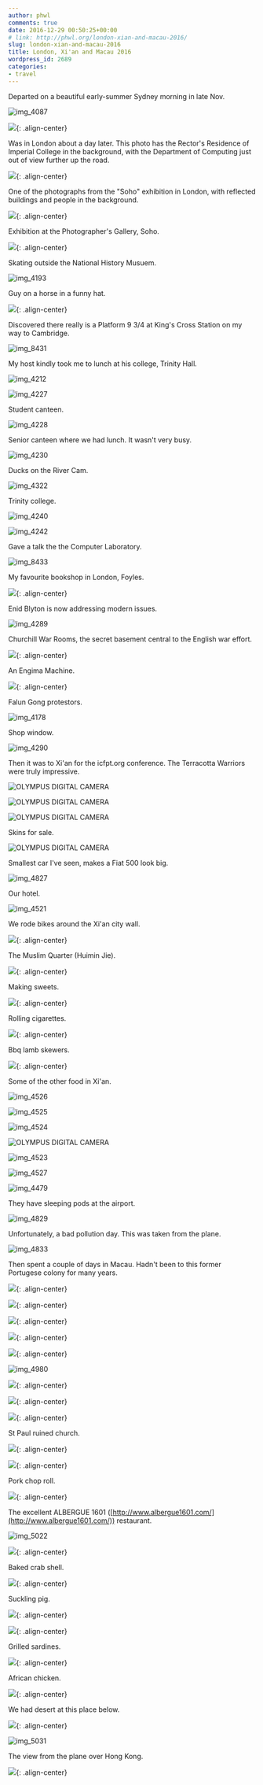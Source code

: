 ```yaml
---
author: phwl
comments: true
date: 2016-12-29 00:50:25+00:00
# link: http://phwl.org/london-xian-and-macau-2016/
slug: london-xian-and-macau-2016
title: London, Xi'an and Macau 2016
wordpress_id: 2689
categories:
- travel
---
```


Departed on a beautiful early-summer Sydney morning in late Nov.

![img_4087](/assets/images/2016/12/IMG_4087.jpg)

<!-- more -->

![](/assets/images/2016/12/IMG_4132.jpg){: .align-center}

Was in London about a day later. This photo has the Rector's Residence of Imperial College in the background, with the Department of Computing just out of view further up the road.

![](/assets/images/2016/12/IMG_8415.jpg){: .align-center}

One of the photographs from the "Soho" exhibition in London, with reflected buildings and people in the background.

![](/assets/images/2016/12/IMG_4158.jpg){: .align-center}

Exhibition at the Photographer's Gallery, Soho.



![](/assets/images/2016/12/IMG_4163.jpg){: .align-center}

Skating outside the National History Musuem.

![img_4193](/assets/images/2016/12/IMG_4193.jpg)

Guy on a horse in a funny hat.

![](/assets/images/2016/12/IMG_4282.jpg){: .align-center}

Discovered there really is a Platform 9 3/4 at King's Cross Station on my way to Cambridge.

![img_8431](/assets/images/2016/12/IMG_8431.jpg)

My host kindly took me to lunch at his college, Trinity Hall.

![img_4212](/assets/images/2016/12/IMG_4212.jpg)

![img_4227](/assets/images/2016/12/IMG_4227.jpg)

Student canteen.

![img_4228](/assets/images/2016/12/IMG_4228.jpg)

Senior canteen where we had lunch. It wasn't very busy.

![img_4230](/assets/images/2016/12/IMG_4230.jpg)

Ducks on the River Cam.

![img_4322](/assets/images/2016/12/IMG_4322.jpg)

Trinity college.

![img_4240](/assets/images/2016/12/IMG_4240.jpg)

![img_4242](/assets/images/2016/12/IMG_4242.jpg)

Gave a talk the the Computer Laboratory.

![img_8433](/assets/images/2016/12/IMG_8433.jpg)

My favourite bookshop in London, Foyles.

![](/assets/images/2016/12/IMG_4176.jpg){: .align-center}

Enid Blyton is now addressing modern issues.

![img_4289](/assets/images/2016/12/IMG_4289.jpg)

Churchill War Rooms, the secret basement central to the English war effort.

![](/assets/images/2016/12/IMG_4266.jpg){: .align-center}

An Engima Machine.

![](/assets/images/2016/12/IMG_4267.jpg){: .align-center}

Falun Gong protestors.

![img_4178](/assets/images/2016/12/IMG_4178.jpg)

Shop window.

![img_4290](/assets/images/2016/12/IMG_4290.jpg)

Then it was to Xi'an for the icfpt.org conference. The Terracotta Warriors were truly impressive.

![OLYMPUS DIGITAL CAMERA](/assets/images/2016/12/PC110040.jpg)

![OLYMPUS DIGITAL CAMERA](/assets/images/2016/12/PC110044.jpg)

![OLYMPUS DIGITAL CAMERA](/assets/images/2016/12/PC110055.jpg)

Skins for sale.

![OLYMPUS DIGITAL CAMERA](/assets/images/2016/12/PC110103.jpg)

Smallest car I've seen, makes a Fiat 500 look big.

![img_4827](/assets/images/2016/12/IMG_4827.jpg)

Our hotel.

![img_4521](/assets/images/2016/12/IMG_4521.jpg)

We rode bikes around the Xi'an city wall.

![](/assets/images/2016/12/IMG_4551.jpg){: .align-center}

The Muslim Quarter (Huimin Jie).

![](/assets/images/2016/12/IMG_4734.jpg){: .align-center}

Making sweets.

![](/assets/images/2016/12/IMG_4752.jpg){: .align-center}

Rolling cigarettes.

![](/assets/images/2016/12/IMG_4760.jpg){: .align-center}

Bbq lamb skewers.

![](/assets/images/2016/12/IMG_4766.jpg){: .align-center}

Some of the other food in Xi'an.

![img_4526](/assets/images/2016/12/IMG_4526.jpg)

![img_4525](/assets/images/2016/12/IMG_4525.jpg)

![img_4524](/assets/images/2016/12/IMG_4524.jpg)

![OLYMPUS DIGITAL CAMERA](/assets/images/2016/12/PC110101.jpg)

![img_4523](/assets/images/2016/12/IMG_4523.jpg)

![img_4527](/assets/images/2016/12/IMG_4527.jpg)

![img_4479](/assets/images/2016/12/IMG_4479.jpg)

They have sleeping pods at the airport.

![img_4829](/assets/images/2016/12/IMG_4829.jpg)

Unfortunately, a bad pollution day. This was taken from the plane.

![img_4833](/assets/images/2016/12/IMG_4833.jpg)

Then spent a couple of days in Macau. Hadn't been to this former Portugese colony for many years.

![](/assets/images/2016/12/IMG_4928.jpg){: .align-center}

![](/assets/images/2016/12/IMG_4995.jpg){: .align-center}

![](/assets/images/2016/12/IMG_4938.jpg){: .align-center}



![](/assets/images/2016/12/IMG_5007.jpg){: .align-center}



![](/assets/images/2016/12/IMG_5009.jpg){: .align-center}



![img_4980](/assets/images/2016/12/IMG_4980.jpg)

![](/assets/images/2016/12/IMG_4948.jpg){: .align-center}

![](/assets/images/2016/12/IMG_4951.jpg){: .align-center}



![](/assets/images/2016/12/IMG_4896.jpg){: .align-center}

St Paul ruined church.

![](/assets/images/2016/12/IMG_4961.jpg){: .align-center}

![](/assets/images/2016/12/IMG_5025.jpg){: .align-center}

Pork chop roll.

![](/assets/images/2016/12/IMG_4880.jpg){: .align-center}

The excellent ALBERGUE 1601 ([http://www.albergue1601.com/](http://www.albergue1601.com/)) restaurant.

![img_5022](/assets/images/2016/12/IMG_5022.jpg)

![](/assets/images/2016/12/IMG_5015.jpg){: .align-center}

Baked crab shell.

![](/assets/images/2016/12/IMG_5017.jpg){: .align-center}

Suckling pig.

![](/assets/images/2016/12/IMG_5018.jpg){: .align-center}

![](/assets/images/2016/12/IMG_5019.jpg){: .align-center}

Grilled sardines.

![](/assets/images/2016/12/IMG_5020.jpg){: .align-center}

African chicken.

![](/assets/images/2016/12/IMG_5021.jpg){: .align-center}

We had desert at this place below.



![](/assets/images/2016/12/IMG_5033.jpg){: .align-center}

![img_5031](/assets/images/2016/12/IMG_5031.jpg)

The view from the plane over Hong Kong.

![](/assets/images/2016/12/IMG_8657.jpg){: .align-center}
